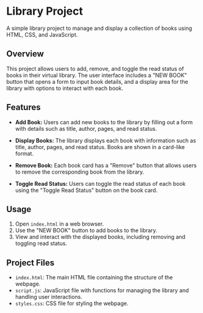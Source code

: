 # Library Project

A simple library project to manage and display a collection of books using HTML, CSS, and JavaScript.

## Overview

This project allows users to add, remove, and toggle the read status of books in their virtual library. The user interface includes a "NEW BOOK" button that opens a form to input book details, and a display area for the library with options to interact with each book.

## Features

- **Add Book:** Users can add new books to the library by filling out a form with details such as title, author, pages, and read status.

- **Display Books:** The library displays each book with information such as title, author, pages, and read status. Books are shown in a card-like format.

- **Remove Book:** Each book card has a "Remove" button that allows users to remove the corresponding book from the library.

- **Toggle Read Status:** Users can toggle the read status of each book using the "Toggle Read Status" button on the book card.

## Usage

1. Open `index.html` in a web browser.
2. Use the "NEW BOOK" button to add books to the library.
3. View and interact with the displayed books, including removing and toggling read status.

## Project Files

- `index.html`: The main HTML file containing the structure of the webpage.
- `script.js`: JavaScript file with functions for managing the library and handling user interactions.
- `styles.css`: CSS file for styling the webpage.

